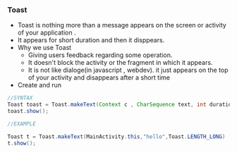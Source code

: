 ### **Toast**
- Toast is nothing more than a message appears on the screen or activity of your application .
- It appears for short duration and then it disppears.
- Why we use Toast
	- Giving users feedback regarding some operation.
	- It doesn't block the activity or the fragment in which it appears.
	- It  is not like dialoge(in javascript , webdev). it just appears on the top of your activity and disappears after a short time
- Create and run
```java
//SYNTAX
Toast toast = Toast.makeText(Context c , CharSequence text, int duration);
toast.show();

//EXAMPLE 

Toast t = Toast.makeText(MainActivity.this,"hello",Toast.LENGTH_LONG)
t.show();
```
